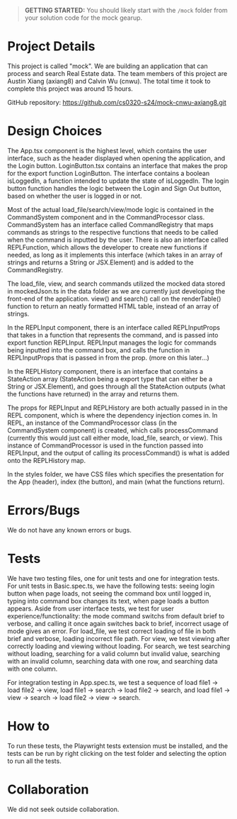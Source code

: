 > **GETTING STARTED:** You should likely start with the `/mock` folder from your solution code for the mock gearup.

# Project Details

This project is called "mock". We are building an application that can process and search Real Estate data. The team members of this project are Austin Xiang (axiang8) and Calvin Wu (cnwu). The total time it took to complete this project was around 15 hours.

GitHub repository: https://github.com/cs0320-s24/mock-cnwu-axiang8.git

# Design Choices

The App.tsx component is the highest level, which contains the user interface, such as the header displayed when opening the application, and the Login button. LoginButton.tsx contains an interface that makes the prop for the export function LoginButton. The interface contains a boolean isLoggedIn, a function intended to update the state of isLoggedIn. The login button function handles the logic between the Login and Sign Out button, based on whether the user is logged in or not.

Most of the actual load_file/search/view/mode logic is contained in the CommandSystem component and in the CommandProcessor class. CommandSystem has an interface called CommandRegistry that maps commands as strings to the respective functions that needs to be called when the command is inputted by the user. There is also an interface called REPLFunction, which allows the developer to create new functions if needed, as long as it implements this interface (which takes in an array of strings and returns a String or JSX.Element) and is added to the CommandRegistry.

The load_file, view, and search commands utilized the mocked data stored in mockedJson.ts in the data folder as we are currently just developing the front-end of the application. view() and search() call on the renderTable() function to return an neatly formatted HTML table, instead of an array of strings.

In the REPLInput component, there is an interface called REPLInputProps that takes in a function that represents the command, and is passed into export function REPLInput. REPLInput manages the logic for commands being inputted into the command box, and calls the function in REPLInputProps that is passed in from the prop. (more on this later...)

In the REPLHistory component, there is an interface that contains a StateAction array (StateAction being a export type that can either be a String or JSX.Element), and goes through all the StateAction outputs (what the functions have returned) in the array and returns them.

The props for REPLInput and REPLHistory are both actually passed in in the REPL component, which is where the dependency injection comes in. In REPL, an instance of the CommandProcessor class (in the CommandSystem component) is created, which calls processCommand (currently this would just call either mode, load_file, search, or view). This instance of CommandProcessor is used in the function passed into REPLInput, and the output of calling its processCommand() is what is added onto the REPLHistory map.

In the styles folder, we have CSS files which specifies the presentation for the App (header), index (the button), and main (what the functions return).

# Errors/Bugs

We do not have any known errors or bugs.

# Tests

We have two testing files, one for unit tests and one for integration tests. For unit tests in Basic.spec.ts, we have the following tests: seeing login button when page loads, not seeing the command box until logged in, typing into command box changes its text, when page loads a button appears. Aside from user interface tests, we test for user experience/functionality: the mode command switchs from default brief to verbose, and calling it once again switches back to brief, incorrect usage of mode gives an error. For load_file, we test correct loading of file in both brief and verbose, loading incorrect file path. For view, we test viewing after correctly loading and viewing without loading. For search, we test searching without loading, searching for a valid column but invalid value, searching with an invalid column, searching data with one row, and searching data with one column.

For integration testing in App.spec.ts, we test a sequence of load file1 -> load file2 -> view, load file1 -> search -> load file2 -> search, and load file1 -> view -> search -> load file2 -> view -> search.

# How to

To run these tests, the Playwright tests extension must be installed, and the tests can be run by right clicking on the test folder and selecting the option to run all the tests.

# Collaboration

We did not seek outside collaboration.
